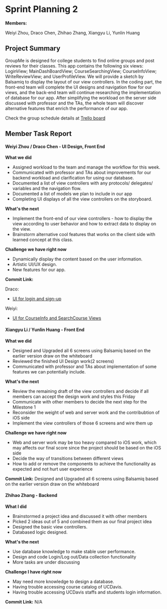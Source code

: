# Sprint Planning 2

**Members:** 

Weiyi Zhou, Draco Chen, Zhihao Zhang, Xiangyu Li, Yunlin Huang

## Project Summary

GroupMe is designed for college students to find online groups and post reviews for their classes. This app contains the following six views: LoginView; MainDashBoardView; CourseSearchingView; CourseInfoView; WriteReviewView; and UserProfileView. We will provide a sketch by Balsamiq to display the layout of our view controllers. In the coding part, the front-end team will complete the UI designs and navigation flow for our views, and the back-end team will continue researching the implementation of database for our app. After simplifying the workload on the server side discussed with professor and the TAs, the whole team will discover alternative features that enrich the performance of our app.

Check the group schedule details at [Trello board](https://trello.com/b/upsiiTAh/ecs-189e-project)

## Member Task Report

#### Weiyi Zhou / Draco Chen - UI Design, Front End

**What we did**

- Assigned workload to the team and manage the workflow for this week.
- Communicated with professor and TAs about improvements for our backend workload and clarification for using our database.
- Documented a list of view controllers with any protocols/ delegates/ variables and the navigation flow.
- Documented a list of models we plan to include in our app
- Completing UI displays of all the view controllers on the storyboard.

**What's the next**

- Implement the front-end of our view controllers - how to display the view according to user behavior and how to extract data to display on the view.
- Brainstorm alternative cool features that works on the client side with learned concept at this class.

**Challenge we have right now**

- Dynamically display the content based on the user information.
- Artistic UI/UX design.
- New features for our app.

**Commit Link:**

Draco:

*  [UI for login and sign-up](https://github.com/ECS189E/project-w21-groupme/tree/411114c6539e77ee7bbe295aaa023708c3c1febb)

Weiyi:

- [UI for CourseInfo and SearchCourse Views](https://github.com/ECS189E/project-w21-groupme/commit/10e05e939513bab96bd59ba8298c0a656b1960c5)



#### Xiangyu Li / Yunlin Huang - Front End

**What we did**

- Designed and Upgraded all 6 screens using Balsamiq based on the earlier version draw on the whiteboard
- Reviewed the finished UI Design work(2 screens)
- Communicated with professor and TAs about implementation of some features we can potentially include.


**What's the next**

- Review the remaining draft of the view controllers and decide if all members can accept the design work and styles this 
    Friday
- Communicate with other members to decide the next step for the Milestone 1
- Reconsider the weight of web and server work and the contribubtion of iOS side
- Implement the view controllers of those 6 screens and wire them up

**Challenge we have right now**

- Web and server work may be too heavy compared to iOS work, which may affects our final score since the project should be
   based on the iOS side
- Decide the way of transitions between different views
- How to add or remove the components to achieve the functionality as expected and not hurt user experience


**Commit Link:** Designed and Upgraded all 6 screens using Balsamiq based on the earlier version draw on the whiteboard




#### Zhihao Zhang - Backend

**What I did**

- Brainstormed a project idea and discussed it with other members
- Picked 2 ideas out of 5 and combined them as our final project idea
- Designed the basic view controllers. 
- Databased logic designed.

**What's the next**

* Use database knowledge to make stable user performance.
* Design and code Login/Log out/Data collection functionality
* More tasks are under discussing

**Challenge I have right now**

* May need more knowledge to design a database.
* Having trouble accessing course catalog of UCDavis.
* Having trouble accessing UCDavis staffs and students login information.

**Commit Link:** N/A
